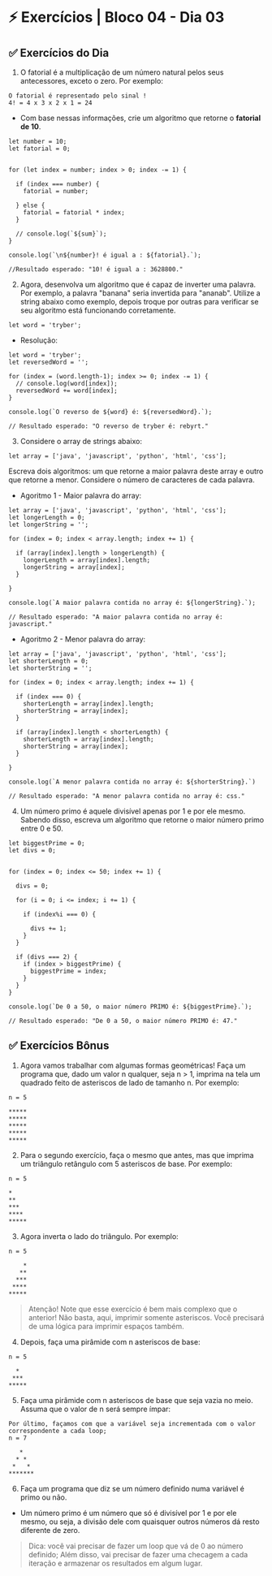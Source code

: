 # &#9889; Exercícios | Bloco 04 - Dia 03

## &#9989; Exercícios do Dia
1. O fatorial é a multiplicação de um número natural pelos seus antecessores, exceto o zero. Por exemplo:
```
O fatorial é representado pelo sinal !
4! = 4 x 3 x 2 x 1 = 24
```
- Com base nessas informações, crie um algoritmo que retorne o **fatorial de 10**.
```
let number = 10;
let fatorial = 0;


for (let index = number; index > 0; index -= 1) {

  if (index === number) {
    fatorial = number;

  } else {
    fatorial = fatorial * index;
  }

  // console.log(`${sum}`);
}

console.log(`\n${number}! é igual a : ${fatorial}.`);

//Resultado esperado: "10! é igual a : 3628800."
```

2. Agora, desenvolva um algoritmo que é capaz de inverter uma palavra. Por exemplo, a palavra "banana" seria invertida para "ananab". Utilize a string abaixo como exemplo, depois troque por outras para verificar se seu algoritmo está funcionando corretamente.
```
let word = 'tryber';
```
- Resolução:
```
let word = 'tryber';
let reversedWord = '';

for (index = (word.length-1); index >= 0; index -= 1) {
  // console.log(word[index]);
  reversedWord += word[index];
}

console.log(`O reverso de ${word} é: ${reversedWord}.`);

// Resultado esperado: "O reverso de tryber é: rebyrt."
```

3. Considere o array de strings abaixo:
```
let array = ['java', 'javascript', 'python', 'html', 'css'];
```
Escreva dois algoritmos: um que retorne a maior palavra deste array e outro que retorne a menor. Considere o número de caracteres de cada palavra.
- Agoritmo 1 - Maior palavra do array:
```
let array = ['java', 'javascript', 'python', 'html', 'css'];
let longerLength = 0;
let longerString = '';

for (index = 0; index < array.length; index += 1) {

  if (array[index].length > longerLength) {
    longerLength = array[index].length;
    longerString = array[index];
  }

}

console.log(`A maior palavra contida no array é: ${longerString}.`);

// Resultado esperado: "A maior palavra contida no array é: javascript."
```

- Agoritmo 2 - Menor palavra do array:
```
let array = ['java', 'javascript', 'python', 'html', 'css'];
let shorterLength = 0;
let shorterString = '';

for (index = 0; index < array.length; index += 1) {

  if (index === 0) {
    shorterLength = array[index].length;
    shorterString = array[index];
  }

  if (array[index].length < shorterLength) {
    shorterLength = array[index].length;
    shorterString = array[index];
  }

}

console.log(`A menor palavra contida no array é: ${shorterString}.`)

// Resultado esperado: "A menor palavra contida no array é: css."
```

4. Um número primo é aquele divisível apenas por 1 e por ele mesmo. Sabendo disso, escreva um algoritmo que retorne o maior número primo entre 0 e 50.
```
let biggestPrime = 0;
let divs = 0;


for (index = 0; index <= 50; index += 1) {

  divs = 0;

  for (i = 0; i <= index; i += 1) {

    if (index%i === 0) {

      divs += 1;
    }
  }

  if (divs === 2) {
    if (index > biggestPrime) {
      biggestPrime = index;
    }
  }
}

console.log(`De 0 a 50, o maior número PRIMO é: ${biggestPrime}.`);

// Resultado esperado: "De 0 a 50, o maior número PRIMO é: 47."
```

## &#9989; Exercícios Bônus

1. Agora vamos trabalhar com algumas formas geométricas! Faça um programa que, dado um valor n qualquer, seja n > 1, imprima na tela um quadrado feito de asteriscos de lado de tamanho n. Por exemplo:
```
n = 5

*****
*****
*****
*****
*****
```

2. Para o segundo exercício, faça o mesmo que antes, mas que imprima um triângulo retângulo com 5 asteriscos de base. Por exemplo:
```
n = 5

*
**
***
****
*****
```

3. Agora inverta o lado do triângulo. Por exemplo:
```
n = 5

    *
   **
  ***
 ****
*****
```
> Atenção! Note que esse exercício é bem mais complexo que o anterior! Não basta, aqui, imprimir somente asteriscos. Você precisará de uma lógica para imprimir espaços também.

4. Depois, faça uma pirâmide com n asteriscos de base:
```
n = 5

  *
 ***
*****
```

5. Faça uma pirâmide com n asteriscos de base que seja vazia no meio. Assuma que o valor de n será sempre ímpar:
```
Por último, façamos com que a variável seja incrementada com o valor correspondente a cada loop;
n = 7

   *
  * *
 *   *
*******
```


6. Faça um programa que diz se um número definido numa variável é primo ou não.
- Um número primo é um número que só é divisível por 1 e por ele mesmo, ou seja, a divisão dele com quaisquer outros números dá resto diferente de zero.
> Dica: você vai precisar de fazer um loop que vá de 0 ao número definido; Além disso, vai precisar de fazer uma checagem a cada iteração e armazenar os resultados em algum lugar.